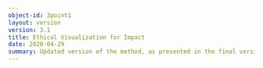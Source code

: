 ```yaml
---
object-id: 3point1
layout: version
version: 3.1
title: Ethical Visualization for Impact
date: 2020-04-29
summary: Updated version of the method, as presented in the final version of the paper Make Me Care paper, presented at HCII DUXU 2020 and published in the HCII Conference Proceedings.
---
```

